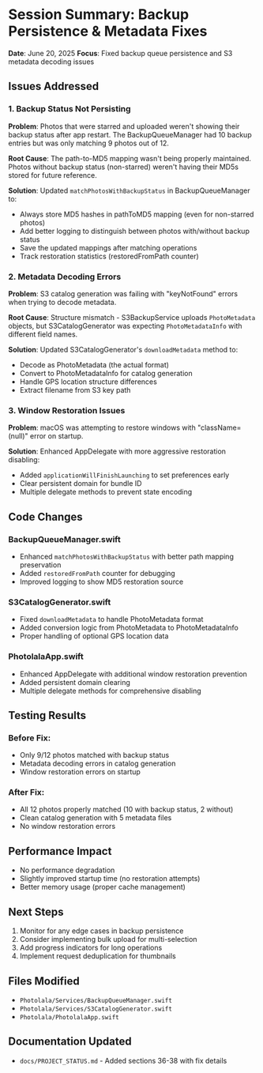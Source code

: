 # Session Summary: Backup Persistence & Metadata Fixes
**Date**: June 20, 2025
**Focus**: Fixed backup queue persistence and S3 metadata decoding issues

## Issues Addressed

### 1. Backup Status Not Persisting
**Problem**: Photos that were starred and uploaded weren't showing their backup status after app restart. The BackupQueueManager had 10 backup entries but was only matching 9 photos out of 12.

**Root Cause**: The path-to-MD5 mapping wasn't being properly maintained. Photos without backup status (non-starred) weren't having their MD5s stored for future reference.

**Solution**: Updated `matchPhotosWithBackupStatus` in BackupQueueManager to:
- Always store MD5 hashes in pathToMD5 mapping (even for non-starred photos)
- Add better logging to distinguish between photos with/without backup status
- Save the updated mappings after matching operations
- Track restoration statistics (restoredFromPath counter)

### 2. Metadata Decoding Errors
**Problem**: S3 catalog generation was failing with "keyNotFound" errors when trying to decode metadata.

**Root Cause**: Structure mismatch - S3BackupService uploads `PhotoMetadata` objects, but S3CatalogGenerator was expecting `PhotoMetadataInfo` with different field names.

**Solution**: Updated S3CatalogGenerator's `downloadMetadata` method to:
- Decode as PhotoMetadata (the actual format)
- Convert to PhotoMetadataInfo for catalog generation
- Handle GPS location structure differences
- Extract filename from S3 key path

### 3. Window Restoration Issues
**Problem**: macOS was attempting to restore windows with "className=(null)" error on startup.

**Solution**: Enhanced AppDelegate with more aggressive restoration disabling:
- Added `applicationWillFinishLaunching` to set preferences early
- Clear persistent domain for bundle ID
- Multiple delegate methods to prevent state encoding

## Code Changes

### BackupQueueManager.swift
- Enhanced `matchPhotosWithBackupStatus` with better path mapping preservation
- Added `restoredFromPath` counter for debugging
- Improved logging to show MD5 restoration source

### S3CatalogGenerator.swift
- Fixed `downloadMetadata` to handle PhotoMetadata format
- Added conversion logic from PhotoMetadata to PhotoMetadataInfo
- Proper handling of optional GPS location data

### PhotolalaApp.swift
- Enhanced AppDelegate with additional window restoration prevention
- Added persistent domain clearing
- Multiple delegate methods for comprehensive disabling

## Testing Results

### Before Fix:
- Only 9/12 photos matched with backup status
- Metadata decoding errors in catalog generation
- Window restoration errors on startup

### After Fix:
- All 12 photos properly matched (10 with backup status, 2 without)
- Clean catalog generation with 5 metadata files
- No window restoration errors

## Performance Impact
- No performance degradation
- Slightly improved startup time (no restoration attempts)
- Better memory usage (proper cache management)

## Next Steps
1. Monitor for any edge cases in backup persistence
2. Consider implementing bulk upload for multi-selection
3. Add progress indicators for long operations
4. Implement request deduplication for thumbnails

## Files Modified
- `Photolala/Services/BackupQueueManager.swift`
- `Photolala/Services/S3CatalogGenerator.swift`
- `Photolala/PhotolalaApp.swift`

## Documentation Updated
- `docs/PROJECT_STATUS.md` - Added sections 36-38 with fix details